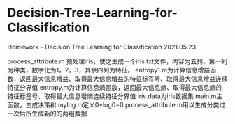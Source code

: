 # Decision-Tree-Learning-for-Classification
Homework - Decision Tree Learning for Classification 2021.05.23

process_attribute.m 预处理iris，使之生成一个iris.txt文件，内容为五列，第一列为种类，数字化为1，2，3，其余四列为特征。
entropy1.m为计算信息增益函数，返回最大信息增益、取得最大信息增益的特征标签号、取得最大信息增益连续特征分界值
entropy.m为计算信息熵函数，返回最大信息熵、取得最大信息熵的特征标签号、取得最大信息增熵连续特征分界值
iris.data为iris数据集
main.m主函数，生成决策树
mylog.m定义0*log0=0
process_attribute.m用以生成分类过一次后所生成新的的两组数据
